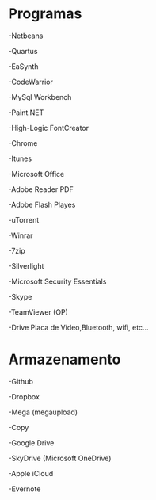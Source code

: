 Programas
=========
-Netbeans

-Quartus

-EaSynth

-CodeWarrior

-MySql Workbench

-Paint.NET

-High-Logic FontCreator

-Chrome

-Itunes

-Microsoft Office

-Adobe Reader PDF

-Adobe Flash Playes

-uTorrent

-Winrar

-7zip

-Silverlight

-Microsoft Security Essentials

-Skype

-TeamViewer (OP)

-Drive Placa de Video,Bluetooth, wifi, etc...



Armazenamento
=========

-Github

-Dropbox

-Mega (megaupload)

-Copy

-Google Drive

-SkyDrive (Microsoft OneDrive)

-Apple iCloud

-Evernote

